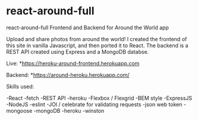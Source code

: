 # react-around-full

react-around-full
Frontend and Backend for Around the World app

Upload and share photos from around the world! I created the frontend of this site in vanilla Javascript, and then ported it to React. 
The backend is a REST API created using Express and a MongoDB databse.

Live:
*https://heroku-around-frontend.herokuapp.com

Backend:
*https://around-heroku.herokuapp.com/

Skills used:

-React
-fetch
-REST API
-heroku
-Flexbox / Flexgrid
-BEM style
-ExpressJS
-NodeJS
-eslint
-JOI / celebrate for validating requests
-json web token
-mongoose
-mongoDB
-heroku
-winston
